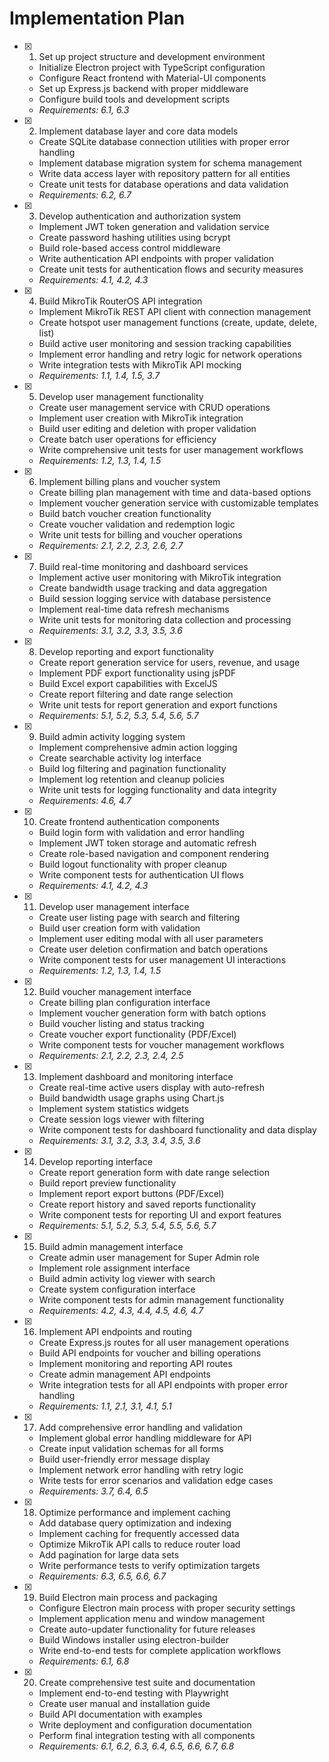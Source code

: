 # Implementation Plan

- [x] 1. Set up project structure and development environment





  - Initialize Electron project with TypeScript configuration
  - Configure React frontend with Material-UI components
  - Set up Express.js backend with proper middleware
  - Configure build tools and development scripts
  - _Requirements: 6.1, 6.3_

- [x] 2. Implement database layer and core data models



  - Create SQLite database connection utilities with proper error handling
  - Implement database migration system for schema management
  - Write data access layer with repository pattern for all entities
  - Create unit tests for database operations and data validation
  - _Requirements: 6.2, 6.7_

- [x] 3. Develop authentication and authorization system



  - Implement JWT token generation and validation service
  - Create password hashing utilities using bcrypt
  - Build role-based access control middleware
  - Write authentication API endpoints with proper validation
  - Create unit tests for authentication flows and security measures
  - _Requirements: 4.1, 4.2, 4.3_

- [x] 4. Build MikroTik RouterOS API integration


  - Implement MikroTik REST API client with connection management
  - Create hotspot user management functions (create, update, delete, list)
  - Build active user monitoring and session tracking capabilities
  - Implement error handling and retry logic for network operations
  - Write integration tests with MikroTik API mocking
  - _Requirements: 1.1, 1.4, 1.5, 3.7_

- [x] 5. Develop user management functionality



  - Create user management service with CRUD operations
  - Implement user creation with MikroTik integration
  - Build user editing and deletion with proper validation
  - Create batch user operations for efficiency
  - Write comprehensive unit tests for user management workflows
  - _Requirements: 1.2, 1.3, 1.4, 1.5_

- [x] 6. Implement billing plans and voucher system






  - Create billing plan management with time and data-based options
  - Implement voucher generation service with customizable templates
  - Build batch voucher creation functionality
  - Create voucher validation and redemption logic
  - Write unit tests for billing and voucher operations
  - _Requirements: 2.1, 2.2, 2.3, 2.6, 2.7_

- [x] 7. Build real-time monitoring and dashboard services



  - Implement active user monitoring with MikroTik integration
  - Create bandwidth usage tracking and data aggregation
  - Build session logging service with database persistence
  - Implement real-time data refresh mechanisms
  - Write unit tests for monitoring data collection and processing
  - _Requirements: 3.1, 3.2, 3.3, 3.5, 3.6_

- [x] 8. Develop reporting and export functionality




  - Create report generation service for users, revenue, and usage
  - Implement PDF export functionality using jsPDF
  - Build Excel export capabilities with ExcelJS
  - Create report filtering and date range selection
  - Write unit tests for report generation and export functions
  - _Requirements: 5.1, 5.2, 5.3, 5.4, 5.6, 5.7_

- [x] 9. Build admin activity logging system





  - Implement comprehensive admin action logging
  - Create searchable activity log interface
  - Build log filtering and pagination functionality
  - Implement log retention and cleanup policies
  - Write unit tests for logging functionality and data integrity
  - _Requirements: 4.6, 4.7_

- [x] 10. Create frontend authentication components



  - Build login form with validation and error handling
  - Implement JWT token storage and automatic refresh
  - Create role-based navigation and component rendering
  - Build logout functionality with proper cleanup
  - Write component tests for authentication UI flows
  - _Requirements: 4.1, 4.2, 4.3_

- [x] 11. Develop user management interface





  - Create user listing page with search and filtering
  - Build user creation form with validation
  - Implement user editing modal with all user parameters
  - Create user deletion confirmation and batch operations
  - Write component tests for user management UI interactions
  - _Requirements: 1.2, 1.3, 1.4, 1.5_

- [x] 12. Build voucher management interface


  - Create billing plan configuration interface
  - Implement voucher generation form with batch options
  - Build voucher listing and status tracking
  - Create voucher export functionality (PDF/Excel)
  - Write component tests for voucher management workflows
  - _Requirements: 2.1, 2.2, 2.3, 2.4, 2.5_

- [x] 13. Implement dashboard and monitoring interface


  - Create real-time active users display with auto-refresh
  - Build bandwidth usage graphs using Chart.js
  - Implement system statistics widgets
  - Create session logs viewer with filtering
  - Write component tests for dashboard functionality and data display
  - _Requirements: 3.1, 3.2, 3.3, 3.4, 3.5, 3.6_

- [x] 14. Develop reporting interface


  - Create report generation form with date range selection
  - Build report preview functionality
  - Implement report export buttons (PDF/Excel)
  - Create report history and saved reports functionality
  - Write component tests for reporting UI and export features
  - _Requirements: 5.1, 5.2, 5.3, 5.4, 5.5, 5.6, 5.7_

- [x] 15. Build admin management interface



  - Create admin user management for Super Admin role
  - Implement role assignment interface
  - Build admin activity log viewer with search
  - Create system configuration interface
  - Write component tests for admin management functionality
  - _Requirements: 4.2, 4.3, 4.4, 4.5, 4.6, 4.7_

- [x] 16. Implement API endpoints and routing



  - Create Express.js routes for all user management operations
  - Build API endpoints for voucher and billing operations
  - Implement monitoring and reporting API routes
  - Create admin management API endpoints
  - Write integration tests for all API endpoints with proper error handling
  - _Requirements: 1.1, 2.1, 3.1, 4.1, 5.1_

- [x] 17. Add comprehensive error handling and validation




  - Implement global error handling middleware for API
  - Create input validation schemas for all forms
  - Build user-friendly error message display
  - Implement network error handling with retry logic
  - Write tests for error scenarios and validation edge cases
  - _Requirements: 3.7, 6.4, 6.5_

- [x] 18. Optimize performance and implement caching



  - Add database query optimization and indexing
  - Implement caching for frequently accessed data
  - Optimize MikroTik API calls to reduce router load
  - Add pagination for large data sets
  - Write performance tests to verify optimization targets
  - _Requirements: 6.3, 6.5, 6.6, 6.7_

- [x] 19. Build Electron main process and packaging



  - Configure Electron main process with proper security settings
  - Implement application menu and window management
  - Create auto-updater functionality for future releases
  - Build Windows installer using electron-builder
  - Write end-to-end tests for complete application workflows
  - _Requirements: 6.1, 6.8_

- [x] 20. Create comprehensive test suite and documentation



  - Implement end-to-end testing with Playwright
  - Create user manual and installation guide
  - Build API documentation with examples
  - Write deployment and configuration documentation
  - Perform final integration testing with all components
  - _Requirements: 6.1, 6.2, 6.3, 6.4, 6.5, 6.6, 6.7, 6.8_